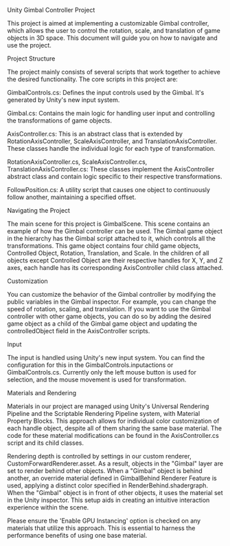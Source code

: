 Unity Gimbal Controller Project

This project is aimed at implementing a customizable Gimbal controller, which allows the user to control the rotation, scale, and translation of game objects in 3D space. This document will guide you on how to navigate and use the project.

Project Structure

The project mainly consists of several scripts that work together to achieve the desired functionality. The core scripts in this project are:

GimbalControls.cs: Defines the input controls used by the Gimbal. It's generated by Unity's new input system.

Gimbal.cs: Contains the main logic for handling user input and controlling the transformations of game objects.

AxisController.cs: This is an abstract class that is extended by RotationAxisController, ScaleAxisController, and TranslationAxisController. These classes handle the individual logic for each type of transformation.

RotationAxisController.cs, ScaleAxisController.cs, TranslationAxisController.cs: These classes implement the AxisController abstract class and contain logic specific to their respective transformations.

FollowPosition.cs: A utility script that causes one object to continuously follow another, maintaining a specified offset.
		
Navigating the Project

The main scene for this project is GimbalScene. This scene contains an example of how the Gimbal controller can be used. The Gimbal game object in the hierarchy has the Gimbal script attached to it, which controls all the transformations. This game object contains four child game objects, Controlled Object, Rotation, Translation, and Scale. In the children of all objects except Controlled Object are their respective handles for X, Y, and Z axes, each handle has its corresponding AxisController child class attached.

Customization

You can customize the behavior of the Gimbal controller by modifying the public variables in the Gimbal inspector. For example, you can change the speed of rotation, scaling, and translation. If you want to use the Gimbal controller with other game objects, you can do so by adding the desired game object as a child of the Gimbal game object and updating the controlledObject field in the AxisController scripts.

Input

The input is handled using Unity's new input system. You can find the configuration for this in the GimbalControls.inputactions or GimbalControls.cs. Currently only the left mouse button is used for selection, and the mouse movement is used for transformation.

Materials and Rendering

Materials in our project are managed using Unity's Universal Rendering Pipeline and the Scriptable Rendering Pipeline system, with Material Property Blocks. This approach allows for individual color customization of each handle object, despite all of them sharing the same base material. The code for these material modifications can be found in the AxisController.cs script and its child classes.

Rendering depth is controlled by settings in our custom renderer, CustomForwardRenderer.asset. As a result, objects in the "Gimbal" layer are set to render behind other objects. When a "Gimbal" object is behind another, an override material defined in GimbalBehind Renderer Feature is used, applying a distinct color specified in RenderBehind.shadergraph. When the "Gimbal" object is in front of other objects, it uses the material set in the Unity inspector. This setup aids in creating an intuitive interaction experience within the scene. 

Please ensure the 'Enable GPU Instancing' option is checked on any materials that utilize this approach. This is essential to harness the performance benefits of using one base material.